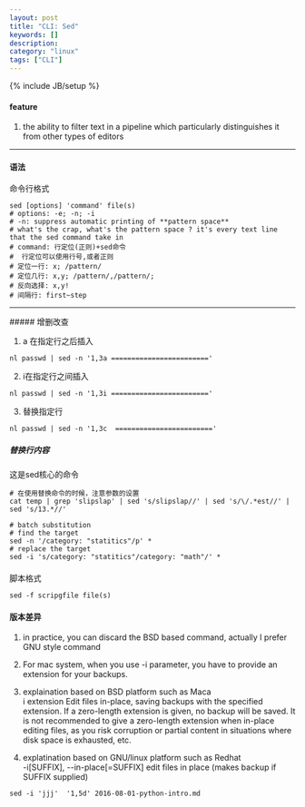 ```yaml
---
layout: post
title: "CLI: Sed"
keywords: [] 
description: 
category: "linux"
tags: ["CLI"]
---
```

{% include JB/setup %}



#### feature

1. the ability to filter text in a pipeline which particularly distinguishes it from other types of editors




<hr />

#### 语法

命令行格式

```shell
sed [options] 'command' file(s)
# options: -e; -n; -i
# -n: suppress automatic printing of **pattern space**
# what's the crap, what's the pattern space ? it's every text line that the sed command take in
# command: 行定位(正则)+sed命令
#  行定位可以使用行号,或者正则
# 定位一行: x; /pattern/
# 定位几行: x,y; /pattern/,/pattern/;
# 反向选择: x,y!
# 间隔行: first~step
```

<hr />
##### 增删改查

1. a 在指定行之后插入

```shell
nl passwd | sed -n '1,3a ========================'
```

2. i在指定行之间插入

```shell
nl passwd | sed -n '1,3i ========================'
```

3. 替换指定行

```shell
nl passwd | sed -n '1,3c  ========================'
```

##### 替换行内容

这是sed核心的命令

```shell
# 在使用替换命令的时候，注意参数的设置
cat temp | grep 'slipslap' | sed 's/slipslap//' | sed 's/\/.*est//' | sed 's/13.*//'

# batch substitution
# find the target
sed -n '/category: "statitics"/p' *
# replace the target
sed -i 's/category: "statitics"/category: "math"/' *
```


####

脚本格式

```shell
sed -f scripgfile file(s)
```

#### 版本差异
1. in practice, you can discard the BSD based command, actually I prefer GNU style command 
2. For mac system, when you use -i parameter, you have to provide an extension for your backups.

3. explaination based on BSD platform such as Maca <br />
i extension
   Edit files in-place, saving backups with the specified extension.  If a zero-length extension is given, no backup will be saved.  It is not recommended to give a zero-length extension when in-place editing files, as you risk corruption or partial content in situations where disk space is exhausted, etc.

4. explatination based on GNU/linux platform such as Redhat <br />
   -i[SUFFIX], --in-place[=SUFFIX]
   edit files in place (makes backup if SUFFIX supplied)




```shell
sed -i 'jjj'  '1,5d' 2016-08-01-python-intro.md
```
